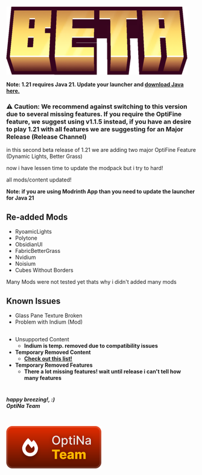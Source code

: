 ![Update Logo](https://github.com/OptiNa-Team/OptiNa-Reborn/blob/main/update_banners/beta.png?raw=true)


**Note: 1.21 requires Java 21. Update your launcher and [download Java here.](https://www.oracle.com/in/java/technologies/downloads/)**

### ⚠️ Caution: **We recommend against switching to this version due to several missing features. If you require the OptiFine feature, we suggest using v1.1.5 instead, if you have an desire to play 1.21 with all features we are suggesting for an Major Release (Release Channel)**

in this second beta release of 1.21 we are adding two major OptiFine Feature (Dynamic Lights, Better Grass)

now i have lessen time to update the modpack but i try to hard!

all mods/content updated!

**Note: if you are using Modrinth App than you need to update the launcher for Java 21**
## Re-added Mods
- RyoamicLights
- Polytone
- ObsidianUI
- FabricBetterGrass
- Nvidium
- Noisium
- Cubes Without Borders

Many Mods were not tested yet thats why i didn't added many mods

## Known Issues
- Glass Pane Texture Broken
- Problem with Indium (Mod)

##
- Unsupported Content
    - **Indium is temp. removed due to compatibility issues**  
- **Temporary Removed Content**
    - **[Check out this list!](https://github.com/OptiNa-Team/OptiNa-Reborn/issues/8)**
- **Temporary Removed Features**
    - **There a lot missing features! wait until release i can't tell how many features**



#
***happy breezing!, :)*** <br>
***OptiNa Team***

<br>

![OptiNa Team](https://raw.githubusercontent.com/NotAGanesh/OptiNa-Team/c834c07242f36d99bc07b4e6b1219cd71d7470e0/badges/cozy.svg)
